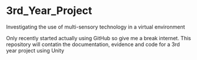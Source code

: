 # 3rd_Year_Project
Investigating the use of multi-sensory technology in a virtual environment

Only recently started actually using GitHub so give me a break internet.
This repository will contatin the documentation, evidence and code for a 3rd year project using Unity
